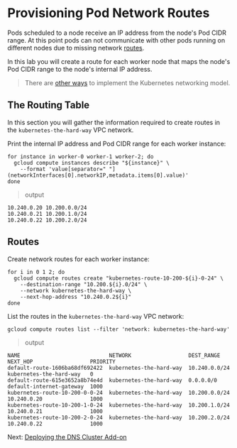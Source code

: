 # Provisioning Pod Network Routes

Pods scheduled to a node receive an IP address from the node's Pod CIDR range. At this point pods can not communicate with other pods running on different nodes due to missing network [routes](https://cloud.google.com/vpc/docs/routes).

In this lab you will create a route for each worker node that maps the node's Pod CIDR range to the node's internal IP address.

> There are [other ways](https://kubernetes.io/docs/concepts/cluster-administration/networking/#how-to-implement-the-kubernetes-network-model) to implement the Kubernetes networking model.

## The Routing Table

In this section you will gather the information required to create routes in the `kubernetes-the-hard-way` VPC network.

Print the internal IP address and Pod CIDR range for each worker instance:

```
for instance in worker-0 worker-1 worker-2; do
  gcloud compute instances describe "${instance}" \
    --format 'value[separator=" "](networkInterfaces[0].networkIP,metadata.items[0].value)'
done
```

> output

```
10.240.0.20 10.200.0.0/24
10.240.0.21 10.200.1.0/24
10.240.0.22 10.200.2.0/24
```

## Routes

Create network routes for each worker instance:

```
for i in 0 1 2; do
  gcloud compute routes create "kubernetes-route-10-200-${i}-0-24" \
    --destination-range "10.200.${i}.0/24" \
    --network kubernetes-the-hard-way \
    --next-hop-address "10.240.0.2${i}"
done
```

List the routes in the `kubernetes-the-hard-way` VPC network:

```
gcloud compute routes list --filter 'network: kubernetes-the-hard-way'
```

> output

```
NAME                            NETWORK                  DEST_RANGE     NEXT_HOP                  PRIORITY
default-route-1606ba68df692422  kubernetes-the-hard-way  10.240.0.0/24  kubernetes-the-hard-way   0
default-route-615e3652a8b74e4d  kubernetes-the-hard-way  0.0.0.0/0      default-internet-gateway  1000
kubernetes-route-10-200-0-0-24  kubernetes-the-hard-way  10.200.0.0/24  10.240.0.20               1000
kubernetes-route-10-200-1-0-24  kubernetes-the-hard-way  10.200.1.0/24  10.240.0.21               1000
kubernetes-route-10-200-2-0-24  kubernetes-the-hard-way  10.200.2.0/24  10.240.0.22               1000
```

Next: [Deploying the DNS Cluster Add-on](./12-dns-addon.md)
